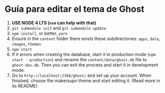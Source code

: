 # Guía para editar el tema de Ghost

1. **USE NODE 4 LTS (`nvm` can help with that)**
2. `git submodule init` and `git submodule update`
3. `npm install`, or better, `yarn`
4. Ensure in the `content` folder there exists these subdirectories: `apps`, `data`, `images`, `themes`
5. `npm start`
6. If it errors when creating the database, start it in production mode (`npm start --production`) and rename the `content/data/ghost.db` file to `ghost-dev.db`. Then you can exit the process and start it in development mode.
7. Go to `http://localhost:2368/ghost/` and set up your account. When finished, choose the makersupv theme and start editing it. (Read more in its README)

